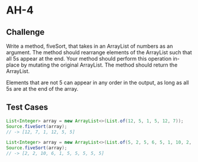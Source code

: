 # AH-4

## Challenge

Write a method, fiveSort, that takes in an ArrayList of numbers as an argument. The method should rearrange elements of the ArrayList such that all 5s appear at the end. Your method should perform this operation in-place by mutating the original ArrayList. The method should return the ArrayList.

Elements that are not 5 can appear in any order in the output, as long as all 5s are at the end of the array.

## Test Cases

```java
List<Integer> array = new ArrayList<>(List.of(12, 5, 1, 5, 12, 7));
Source.fiveSort(array);
// -> [12, 7, 1, 12, 5, 5]
```

```java
List<Integer> array = new ArrayList<>(List.of(5, 2, 5, 6, 5, 1, 10, 2, 5, 5));
Source.fiveSort(array);
// -> [2, 2, 10, 6, 1, 5, 5, 5, 5, 5] 
```


